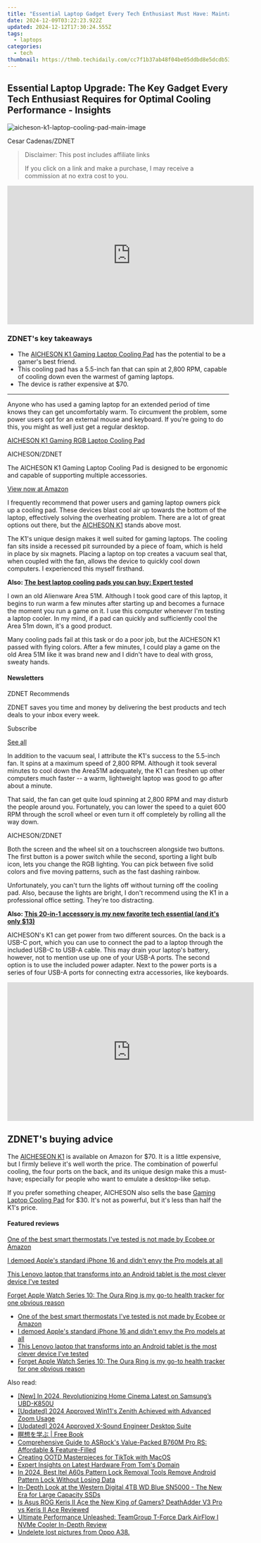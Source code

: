 ```yaml
---
title: "Essential Laptop Gadget Every Tech Enthusiast Must Have: Maintain Optimal Temperature"
date: 2024-12-09T03:22:23.922Z
updated: 2024-12-12T17:30:24.555Z
tags:
  - laptops
categories:
  - tech
thumbnail: https://thmb.techidaily.com/cc7f1b37ab48f04be05ddbd8e5dcdb53a3b08ee536102fa45e6319038a39015f.jpg
---
```


## Essential Laptop Upgrade: The Key Gadget Every Tech Enthusiast Requires for Optimal Cooling Performance - Insights

![aicheson-k1-laptop-cooling-pad-main-image](https://www.zdnet.com/a/img/resize/e716f3c9b72cd68472024323fc431256c096b849/2024/08/26/a5142590-3164-46f0-9be3-75e1c04443df/aicheson-k1-laptop-cooling-pad-main-image.jpg?auto=webp&width=1280)

Cesar Cadenas/ZDNET

>  Disclaimer: This post includes affiliate links
>
>  If you click on a link and make a purchase, I may receive a commission at no extra cost to you.
>

<!-- affiliate ads begin -->
<iframe width="560" height="315" src="https://www.youtube.com/embed/P6Wfzj6YNDM?si=WRZQD9zCdQ1_tW1b" title="YouTube video player" frameborder="0" allow="accelerometer; autoplay; clipboard-write; encrypted-media; gyroscope; picture-in-picture; web-share" referrerpolicy="strict-origin-when-cross-origin" allowfullscreen></iframe>
<!-- affiliate ads end -->

### ZDNET's key takeaways

* The [AICHESON K1 Gaming Laptop Cooling Pad](https://buy.geni.us/Proxy.ashx?TSID=368250&GR%5FURL=https%3A%2F%2Fwww.amazon.com%2Fdp%2FB0CYSZ14WF%3Ftag%3Dzd-buy-button-20%26ascsubtag%3D%5F%5FCOM%5FCLICK%5FID%5F%5F%7Cc40f0f29-8637-4609-ac85-d8f1197761c7%7Cdtp&dtb=1) has the potential to be a gamer's best friend.
* This cooling pad has a 5.5-inch fan that can spin at 2,800 RPM, capable of cooling down even the warmest of gaming laptops.
* The device is rather expensive at $70.

---

Anyone who has used a gaming laptop for an extended period of time knows they can get uncomfortably warm. To circumvent the problem, some power users opt for an external mouse and keyboard. If you're going to do this, you might as well just get a regular desktop.

[AICHESON K1 Gaming RGB Laptop Cooling Pad](https://buy.geni.us/Proxy.ashx?TSID=368250&GR%5FURL=https%3A%2F%2Fwww.amazon.com%2Fdp%2FB0D2NFLCWY%3FlinkCode%3Dogi%26th%3D1%26psc%3D1%26tag%3Dzd-buy-button-20%26ascsubtag%3D%5F%5FCOM%5FCLICK%5FID%5F%5F%7Cc40f0f29-8637-4609-ac85-d8f1197761c7%7Cdtp&dtb=1) 

AICHESON/ZDNET

The AICHESON K1 Gaming Laptop Cooling Pad is designed to be ergonomic and capable of supporting multiple accessories.

[View now at Amazon](https://buy.geni.us/Proxy.ashx?TSID=368250&GR%5FURL=https%3A%2F%2Fwww.amazon.com%2Fdp%2FB0D2NFLCWY%3FlinkCode%3Dogi%26th%3D1%26psc%3D1%26tag%3Dzd-buy-button-20%26ascsubtag%3D%5F%5FCOM%5FCLICK%5FID%5F%5F%7Cc40f0f29-8637-4609-ac85-d8f1197761c7%7Cdtp&dtb=1) 

I frequently recommend that power users and gaming laptop owners pick up a cooling pad. These devices blast cool air up towards the bottom of the laptop, effectively solving the overheating problem. There are a lot of great options out there, but the [AICHESON K1](https://buy.geni.us/Proxy.ashx?TSID=368250&GR%5FURL=https%3A%2F%2Fwww.amazon.com%2Fdp%2FB0CYSZ14WF%3Ftag%3Dzd-buy-button-20%26ascsubtag%3D%5F%5FCOM%5FCLICK%5FID%5F%5F%7Cc40f0f29-8637-4609-ac85-d8f1197761c7%7Cdtp&dtb=1) stands above most.

The K1's unique design makes it well suited for gaming laptops. The cooling fan sits inside a recessed pit surrounded by a piece of foam, which is held in place by six magnets. Placing a laptop on top creates a vacuum seal that, when coupled with the fan, allows the device to quickly cool down computers. I experienced this myself firsthand.

**Also: [The best laptop cooling pads you can buy: Expert tested](https://www.zdnet.com/home-and-office/best-laptop-cooling-pad/)**

I own an old Alienware Area 51M. Although I took good care of this laptop, it begins to run warm a few minutes after starting up and becomes a furnace the moment you run a game on it. I use this computer whenever I'm testing a laptop cooler. In my mind, if a pad can quickly and sufficiently cool the Area 51m down, it's a good product. 

Many cooling pads fail at this task or do a poor job, but the AICHESON K1 passed with flying colors. After a few minutes, I could play a game on the old Area 51M like it was brand new and I didn't have to deal with gross, sweaty hands.

#### Newsletters

ZDNET Recommends

ZDNET saves you time and money by delivering the best products and tech deals to your inbox every week.

 Subscribe

[See all](https://www.zdnet.com/newsletters/)

In addition to the vacuum seal, I attribute the K1's success to the 5.5-inch fan. It spins at a maximum speed of 2,800 RPM. Although it took several minutes to cool down the Area51M adequately, the K1 can freshen up other computers much faster -- a warm, lightweight laptop was good to go after about a minute. 

That said, the fan can get quite loud spinning at 2,800 RPM and may disturb the people around you. Fortunately, you can lower the speed to a quiet 600 RPM through the scroll wheel or even turn it off completely by rolling all the way down.

AICHESON/ZDNET

Both the screen and the wheel sit on a touchscreen alongside two buttons. The first button is a power switch while the second, sporting a light bulb icon, lets you change the RGB lighting. You can pick between five solid colors and five moving patterns, such as the fast dashing rainbow.

Unfortunately, you can't turn the lights off without turning off the cooling pad. Also, because the lights are bright, I don't recommend using the K1 in a professional office setting. They're too distracting.

**Also: [This 20-in-1 accessory is my new favorite tech essential (and it's only $13)](https://www.zdnet.com/article/this-20-in-1-accessory-kit-is-my-new-favorite-tech-essential-and-its-only-13/)**

AICHESON's K1 can get power from two different sources. On the back is a USB-C port, which you can use to connect the pad to a laptop through the included USB-C to USB-A cable. This may drain your laptop's battery, however, not to mention use up one of your USB-A ports. The second option is to use the included power adapter. Next to the power ports is a series of four USB-A ports for connecting extra accessories, like keyboards. 

<!-- affiliate ads begin -->
<iframe width="560" height="315" src="https://www.youtube.com/embed/fm0XhU5H8R4?si=cFPk6XK3X3CQSI7Y" title="YouTube video player" frameborder="0" allow="accelerometer; autoplay; clipboard-write; encrypted-media; gyroscope; picture-in-picture; web-share" referrerpolicy="strict-origin-when-cross-origin" allowfullscreen></iframe>
<!-- affiliate ads end -->

## ZDNET's buying advice

The [AICHESEON K1](https://buy.geni.us/Proxy.ashx?TSID=368250&GR%5FURL=https%3A%2F%2Fwww.amazon.com%2Fdp%2FB0CYSZ14WF%3Ftag%3Dzd-buy-button-20%26ascsubtag%3D%5F%5FCOM%5FCLICK%5FID%5F%5F%7Cc40f0f29-8637-4609-ac85-d8f1197761c7%7Cdtp&dtb=1) is available on Amazon for $70\. It is a little expensive, but I firmly believe it's well worth the price. The combination of powerful cooling, the four ports on the back, and its unique design make this a must-have; especially for people who want to emulate a desktop-like setup.

If you prefer something cheaper, AICHESON also sells the base [Gaming Laptop Cooling Pad](https://buy.geni.us/Proxy.ashx?TSID=368250&GR%5FURL=https%3A%2F%2Fwww.amazon.com%2Fdp%2FB0D2NFLCWY%3Ftag%3Dzd-buy-button-20%26ascsubtag%3D%5F%5FCOM%5FCLICK%5FID%5F%5F%7Cc40f0f29-8637-4609-ac85-d8f1197761c7%7Cdtp&dtb=1) for $30\. It's not as powerful, but it's less than half the K1's price.

#### Featured reviews

[One of the best smart thermostats I've tested is not made by Ecobee or Amazon](https://www.zdnet.com/article/one-of-the-best-smart-thermostats-ive-tested-is-not-made-by-ecobee-or-amazon/ "One of the best smart thermostats I've tested is not made by Ecobee or Amazon")

[I demoed Apple's standard iPhone 16 and didn't envy the Pro models at all](https://www.zdnet.com/article/why-im-recommending-the-standard-iphone-16-over-the-pro-this-year-and-im-not-alone/ "I demoed Apple's standard iPhone 16 and didn't envy the Pro models at all")

[This Lenovo laptop that transforms into an Android tablet is the most clever device I've tested](https://www.zdnet.com/article/i-tested-lenovos-windows-laptop-that-doubles-as-an-android-tablet-and-it-has-so-much-potential/ "This Lenovo laptop that transforms into an Android tablet is the most clever device I've tested")

[Forget Apple Watch Series 10: The Oura Ring is my go-to health tracker for one obvious reason](https://www.zdnet.com/article/forget-apple-watch-series-10-the-oura-ring-is-my-go-to-health-tracker-for-one-obvious-reason/ "Forget Apple Watch Series 10: The Oura Ring is my go-to health tracker for one obvious reason")

* [One of the best smart thermostats I've tested is not made by Ecobee or Amazon](https://www.zdnet.com/article/one-of-the-best-smart-thermostats-ive-tested-is-not-made-by-ecobee-or-amazon/ "One of the best smart thermostats I've tested is not made by Ecobee or Amazon")
* [I demoed Apple's standard iPhone 16 and didn't envy the Pro models at all](https://www.zdnet.com/article/why-im-recommending-the-standard-iphone-16-over-the-pro-this-year-and-im-not-alone/ "I demoed Apple's standard iPhone 16 and didn't envy the Pro models at all")
* [This Lenovo laptop that transforms into an Android tablet is the most clever device I've tested](https://www.zdnet.com/article/i-tested-lenovos-windows-laptop-that-doubles-as-an-android-tablet-and-it-has-so-much-potential/ "This Lenovo laptop that transforms into an Android tablet is the most clever device I've tested")
* [Forget Apple Watch Series 10: The Oura Ring is my go-to health tracker for one obvious reason](https://www.zdnet.com/article/forget-apple-watch-series-10-the-oura-ring-is-my-go-to-health-tracker-for-one-obvious-reason/ "Forget Apple Watch Series 10: The Oura Ring is my go-to health tracker for one obvious reason")

<ins class="adsbygoogle"
     style="display:block"
     data-ad-format="autorelaxed"
     data-ad-client="ca-pub-7571918770474297"
     data-ad-slot="1223367746"></ins>

<ins class="adsbygoogle"
     style="display:block"
     data-ad-client="ca-pub-7571918770474297"
     data-ad-slot="8358498916"
     data-ad-format="auto"
     data-full-width-responsive="true"></ins>

<span class="atpl-alsoreadstyle">Also read:</span>
<div><ul>
<li><a href="https://fox-info.techidaily.com/new-in-2024-revolutionizing-home-cinema-latest-on-samsungs-ubd-k850u/"><u>[New] In 2024, Revolutionizing Home Cinema Latest on Samsung’s UBD-K850U</u></a></li>
<li><a href="https://article-files.techidaily.com/updated-2024-approved-win11s-zenith-achieved-with-advanced-zoom-usage/"><u>[Updated] 2024 Approved Win11's Zenith Achieved with Advanced Zoom Usage</u></a></li>
<li><a href="https://video-screen-grab.techidaily.com/updated-2024-approved-x-sound-engineer-desktop-suite/"><u>[Updated] 2024 Approved X-Sound Engineer Desktop Suite</u></a></li>
<li><a href="https://novels-ebooks.techidaily.com/209920663-9781071520055-556r5ooz44ks5a2m44g2/"><u>瞑想を学ぶ | Free Book</u></a></li>
<li><a href="https://hardware-reviews.techidaily.com/comprehensive-guide-to-asrocks-value-packed-b760m-pro-rs-affordable-and-feature-filled/"><u>Comprehensive Guide to ASRock's Value-Packed B760M Pro RS: Affordable & Feature-Filled</u></a></li>
<li><a href="https://tiktok-video-recordings.techidaily.com/creating-ootd-masterpieces-for-tiktok-with-macos/"><u>Creating OOTD Masterpieces for TikTok with MacOS</u></a></li>
<li><a href="https://hardware-reviews.techidaily.com/expert-insights-on-latest-hardware-from-toms-domain/"><u>Expert Insights on Latest Hardware From Tom's Domain</u></a></li>
<li><a href="https://unlock-android.techidaily.com/in-2024-best-itel-a60s-pattern-lock-removal-tools-remove-android-pattern-lock-without-losing-data-by-drfone-android/"><u>In 2024, Best Itel A60s Pattern Lock Removal Tools Remove Android Pattern Lock Without Losing Data</u></a></li>
<li><a href="https://hardware-reviews.techidaily.com/in-depth-look-at-the-western-digital-4tb-wd-blue-sn5000-the-new-era-for-large-capacity-ssds/"><u>In-Depth Look at the Western Digital 4TB WD Blue SN5000 - The New Era for Large Capacity SSDs</u></a></li>
<li><a href="https://hardware-reviews.techidaily.com/is-asus-rog-keris-ii-ace-the-new-king-of-gamers-deathadder-v3-pro-vs-keris-ii-ace-reviewed/"><u>Is Asus ROG Keris II Ace the New King of Gamers? DeathAdder V3 Pro vs Keris II Ace Reviewed</u></a></li>
<li><a href="https://hardware-reviews.techidaily.com/ultimate-performance-unleashed-teamgroup-t-force-dark-airflow-i-nvme-cooler-in-depth-review/"><u>Ultimate Performance Unleashed: TeamGroup T-Force Dark AirFlow I NVMe Cooler In-Depth Review</u></a></li>
<li><a href="https://techidaily.com/undelete-lost-pictures-from-oppo-a38-by-fonelab-android-recover-pictures/"><u>Undelete lost pictures from Oppo A38.</u></a></li>
</ul></div>

